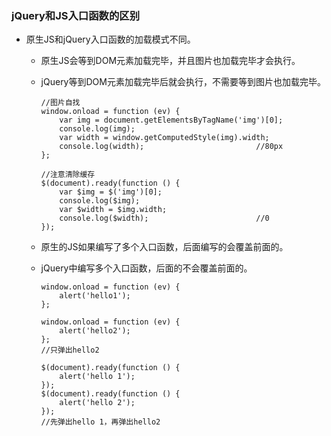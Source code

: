 ### jQuery和JS入口函数的区别

- 原生JS和jQuery入口函数的加载模式不同。
	- 原生JS会等到DOM元素加载完毕，并且图片也加载完毕才会执行。
	- jQuery等到DOM元素加载完毕后就会执行，不需要等到图片也加载完毕。

		```
		//图片自找
        window.onload = function (ev) {
            var img = document.getElementsByTagName('img')[0];
            console.log(img);
            var width = window.getComputedStyle(img).width;
            console.log(width);							//80px
        };
		```
		```
		//注意清除缓存
        $(document).ready(function () {
            var $img = $('img')[0];
            console.log($img);
            var $width = $img.width;
            console.log($width);						//0	
        });
		```
		
	- 原生的JS如果编写了多个入口函数，后面编写的会覆盖前面的。
	- jQuery中编写多个入口函数，后面的不会覆盖前面的。

		```
        window.onload = function (ev) {
            alert('hello1');
        };

        window.onload = function (ev) {
            alert('hello2');
        };
		//只弹出hello2
		```
		```
        $(document).ready(function () {
            alert('hello 1');
        });
        $(document).ready(function () {
            alert('hello 2');
        });
		//先弹出hello 1，再弹出hello2
		```


	

